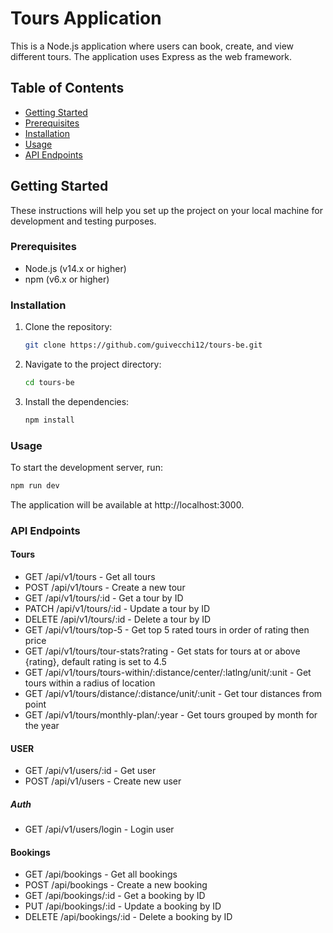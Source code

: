# Tours Application

This is a Node.js application where users can book, create, and view different tours. The application uses Express as the web framework.

## Table of Contents
- [Getting Started](#getting-started)
- [Prerequisites](#prerequisites)
- [Installation](#installation)
- [Usage](#usage)
- [API Endpoints](#api-endpoints)

## Getting Started

These instructions will help you set up the project on your local machine for development and testing purposes.

### Prerequisites

- Node.js (v14.x or higher)
- npm (v6.x or higher)

### Installation

1. Clone the repository:
    ```sh
    git clone https://github.com/guivecchi12/tours-be.git
    ```
2. Navigate to the project directory:
    ```sh
    cd tours-be
    ```
3. Install the dependencies:
    ```sh
    npm install
    ```

### Usage

To start the development server, run:
```sh
npm run dev
```
The application will be available at http://localhost:3000.

### API Endpoints

#### Tours
- GET /api/v1/tours - Get all tours
- POST /api/v1/tours - Create a new tour
- GET /api/v1/tours/:id - Get a tour by ID
- PATCH /api/v1/tours/:id - Update a tour by ID
- DELETE /api/v1/tours/:id - Delete a tour by ID
- GET /api/v1/tours/top-5 - Get top 5 rated tours in order of rating then price
- GET /api/v1/tours/tour-stats?rating - Get stats for tours at or above {rating}, default rating is set to 4.5
- GET /api/v1/tours/tours-within/:distance/center/:latlng/unit/:unit - Get tours within a radius of location
- GET /api/v1/tours/distance/:distance/unit/:unit - Get tour distances from point
- GET /api/v1/tours/monthly-plan/:year - Get tours grouped by month for the year

#### USER
- GET /api/v1/users/:id - Get user
- POST /api/v1/users - Create new user
##### Auth
- GET /api/v1/users/login - Login user



#### Bookings
- GET /api/bookings - Get all bookings
- POST /api/bookings - Create a new booking
- GET /api/bookings/:id - Get a booking by ID
- PUT /api/bookings/:id - Update a booking by ID
- DELETE /api/bookings/:id - Delete a booking by ID